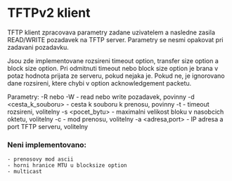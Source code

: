 # TFTPv2 klient

TFTP klient zpracovava parametry zadane uzivatelem a nasledne zasila READ/WRITE pozadavek na TFTP server. Parametry se nesmi opakovat pri zadavani pozadavku. 

Jsou zde implementovane rozsireni timeout option, transfer size option a block size option. Pri odmitnuti timeout nebo block size option je brana v potaz hodnota prijata ze serveru, pokud nejaka je. Pokud ne, je ignorovano dane rozsireni, ktere chybi v option acknowledgement packetu.

Parametry:
	-R nebo -W             	-   read nebo write pozadavek, povinny
        -d <cesta_k_souboru> 	-   cesta k souboru k prenosu, povinny
        -t <sekundy>            -   timeout rozsireni, volitelny
        -s <pocet_bytu>    	-   maximalni velikost bloku v nasobcich oktetu, volitelny
        -c <mod>            	-   mod prenosu, volitelny
        -a <adresa,port>    	-   IP adresa a port
                                    TFTP serveru,         volitelny


### Neni implementovano:
	- prenosovy mod ascii
	- horni hranice MTU u blocksize option
	- multicast
